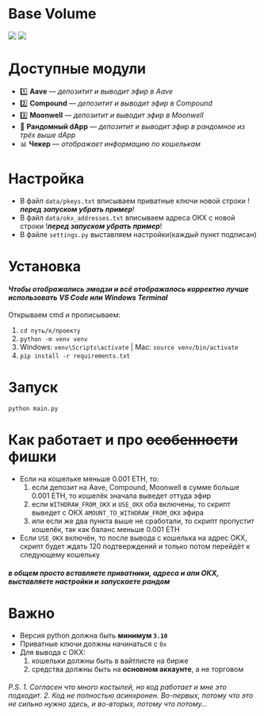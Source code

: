 # Base Volume
<img src="https://i.postimg.cc/RhWfjdZv/image.png" /> 
<img src="https://i.postimg.cc/xdjP6KM1/image.png" /> 

# Доступные модули
* 1️⃣ **Aave** — _депозитит и выводит эфир в Aave_
* 2️⃣ **Compound** — _депозитит и выводит эфир в Compound_
* 3️⃣ **Moonwell** — _депозитит и выводит эфир в Moonwell_
* 🎲 **Рандомный dApp** — _депозитит и выводит эфир в рандомное из трёх выше dApp_
* 📊 **Чекер** — _отображает информацию по кошелькам_

# Настройка
* В файл `data/pkeys.txt` вписываем приватные ключи новой строки !***перед запуском убрать пример***!
* В файл `data/okx_addresses.txt` вписываем адреса ОКХ с новой строки !***перед запуском убрать пример***!
* В файле `settings.py` выставляем настройки(каждый пункт подписан)

# Установка
#### *Чтобы отображались эмодзи и всё отображалось корректно лучше использовать VS Code или Windows Terminal*
Открываем cmd и прописываем:
1. `cd путь/к/проекту` 
2. `python -m venv venv`
3. Windows: `venv\Scripts\activate` | Mac: `source venv/bin/activate`
4. `pip install -r requirements.txt`

# Запуск
```
python main.py
```

# Как работает и про ~~особенности~~ фишки
* Если на кошельке меньше 0.001 ETH, то:
  1. если депозит на Aave, Compound, Moonwell в сумме больше 0.001 ETH, то кошелёк значала выведет оттуда эфир
  2. если `WITHDRAW_FROM_OKX` и `USE_OKX` оба включены, то скрипт выведет с ОКХ `AMOUNT_TO_WITHDRAW_FROM_OKX` эфира
  3. или если же два пункта выше не сработали, то скрипт пропустит кошелёк, так как баланс меньше 0.001 ETH
* Если `USE_OKX` включён, то после вывода с кошелька на адрес OKX, скрипт будет ждать 120 подтверждений и только потом перейдёт к следующему кошельку
##### в общем просто вставляете приватники, адреса и апи ОКХ, выставляете настройки и запускаете рандом

# Важно
* Версия python должна быть **минимум `3.10`**
* Приватные ключи должны начинаться с `0x`
* Для вывода с ОКХ:
  1. кошельки должны быть в вайтлисте на бирже
  2. средства должны быть на **основном аккаунте**, а не торговом

###### P.S. 1. Согласен что много костылей, но код работает и мне это подходит. 2. Код не полностью асинхронен. Во-первых, потому что это не сильно нужно здесь, и во-вторых, потому что потому...
